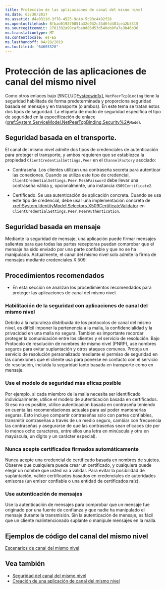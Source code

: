 ```yaml
---
title: Protección de las aplicaciones de canal del mismo nivel
ms.date: 03/30/2017
ms.assetid: d4a0311d-3f78-4525-9c4b-5c93c4492f28
ms.openlocfilehash: 8fbad019270851a32d932c33d6fd401cea2b3515
ms.sourcegitcommit: 2701302a99cafbe0d86d53d540eb0fa7e9b46b36
ms.translationtype: MT
ms.contentlocale: es-ES
ms.lasthandoff: 04/28/2019
ms.locfileid: "64603320"
---
```

# <a name="securing-peer-channel-applications"></a>Protección de las aplicaciones de canal del mismo nivel
Como otros enlaces bajo [!INCLUDE[vstecwinfx](../../../../includes/vstecwinfx-md.md)], `NetPeerTcpBinding` tiene la seguridad habilitada de forma predeterminada y proporciona seguridad basada en mensaje y en transporte (o ambos). En este tema se tratan estos dos tipos de seguridad. La etiqueta de modo de seguridad especifica el tipo de seguridad en la especificación de enlace (<xref:System.ServiceModel.NetPeerTcpBinding.Security%2A>`Mode`).  
  
## <a name="transport-based-security"></a>Seguridad basada en el transporte.  
 El canal del mismo nivel admite dos tipos de credenciales de autenticación para proteger el transporte, y ambos requieren que se establezca la propiedad `ClientCredentialSettings.Peer` en el `ChannelFactory` asociado:  
  
- Contraseña. Los clientes utilizan una contraseña secreta para autenticar las conexiones. Cuando se utiliza este tipo de credencial, `ClientCredentialSettings.Peer.MeshPassword` debe llevar una contraseña válida y, opcionalmente, una instancia `X509Certificate2`.  
  
- Certificado. Se usa autenticación de aplicación concreta. Cuando se usa este tipo de credencial, debe usar una implementación concreta de <xref:System.IdentityModel.Selectors.X509CertificateValidator> en `ClientCredentialSettings.Peer.PeerAuthentication`.  
  
## <a name="message-based-security"></a>Seguridad basada en mensaje  
 Mediante la seguridad de mensaje, una aplicación puede firmar mensajes salientes para que todas las partes receptoras puedan comprobar que el mensaje ha sido enviado por una parte confiable y que no se ha manipulado. Actualmente, el canal del mismo nivel solo admite la firma de mensajes mediante credenciales X.509.  
  
## <a name="best-practices"></a>Procedimientos recomendados  
  
- En esta sección se analizan los procedimientos recomendados para proteger las aplicaciones de canal del mismo nivel.  
  
### <a name="enable-security-with-peer-channel-applications"></a>Habilitación de la seguridad con aplicaciones de canal del mismo nivel  
 Debido a la naturaleza distribuida de los protocolos de canal del mismo nivel, es difícil imponer la pertenencia a la malla, la confidencialidad y la privacidad en una malla no segura. También es importante recordar proteger la comunicación entre los clientes y el servicio de resolución. Bajo Protocolo de resolución de nombres de mismo nivel (PNRP), use nombres seguros para evitar suplantación y otros ataques comunes. Proteja un servicio de resolución personalizado mediante el permiso de seguridad en las conexiones que el cliente usa para ponerse en contacto con el servicio de resolución,  incluida la seguridad tanto basada en transporte como en mensaje.  
  
### <a name="use-the-strongest-possible-security-model"></a>Use el modelo de seguridad más eficaz posible  
 Por ejemplo, si cada miembro de la malla necesita ser identificado individualmente, utilice el modelo de autenticación basada en certificados. Si eso no es posible, utilice autenticación basada en contraseña teniendo en cuenta las recomendaciones actuales para así poder mantenerlas seguras. Esto incluye compartir contraseñas solo con partes confiables, transmitir contraseñas a través de un medio seguro, cambiar con frecuencia las contraseñas y asegurarse de que las contraseñas sean eficaces (de por lo menos ocho caracteres, entre ellos una letra en minúscula y otra en mayúscula, un dígito y un carácter especial).  
  
### <a name="never-accept-self-signed-certificates"></a>Nunca acepte certificados firmados automáticamente  
 Nunca acepte una credencial de certificado basada en nombres de sujetos. Observe que cualquiera puede crear un certificado, y cualquiera puede elegir un nombre que usted va a validar. Para evitar la posibilidad de suplantación, valide certificados basados en credenciales de autoridades emisoras (un emisor confiable o una entidad de certificados raíz).  
  
### <a name="use-message-authentication"></a>Use autenticación de mensajes  
 Use la autenticación de mensajes para comprobar que un mensaje fue originado por una fuente de confianza y que nadie ha manipulado el mensaje durante la transmisión. Sin la autenticación de mensaje, es fácil que un cliente malintencionado suplante o manipule mensajes en la malla.  
  
## <a name="peer-channel-code-examples"></a>Ejemplos de código del canal del mismo nivel  
 [Escenarios de canal del mismo nivel](../../../../docs/framework/wcf/feature-details/peer-channel-scenarios.md)  
  
## <a name="see-also"></a>Vea también

- [Seguridad del canal del mismo nivel](../../../../docs/framework/wcf/feature-details/peer-channel-security.md)
- [Creación de una aplicación de canal del mismo nivel](../../../../docs/framework/wcf/feature-details/building-a-peer-channel-application.md)
